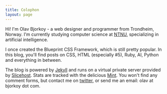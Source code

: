 ```yaml
---
title: Colophon
layout: page
---
```


Hi! I'm Olav Bjorkoy - a web designer and programmer from Trondheim, Norway. I'm currently studying computer science at [NTNU][5], specializing in artificial intelligence.

I once created the Blueprint CSS Framework, which is still pretty popular. In this blog, you'll find posts on CSS, HTML (especially #5), Ruby, AI, Python and everything in between.

The blog is powered by [Jekyll][1] and runs on a virtual private server provided by [Slicehost][2]. Stats are tracked with the delicious [Mint][3]. You won't find any comment forms, but contact me on [twitter][4], or send me an email: olav at bjorkoy dot com.

  [1]:http://github.com/mojombo/jekyll
  [2]:http://www.slicehost.com/
  [3]:http://haveamint.com/
  [4]:http://twitter.com/vandelay
  [5]:http://www.ntnu.no